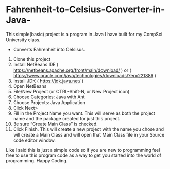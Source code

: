 # Fahrenheit-to-Celsius-Converter-in-Java-

This simple(basic) project is a program in Java I have built for my CompSci University class. 

- Converts Fahrenheit into Celsisus.

<!--- How to install this porject  on NETBeans --->

1. Clone this project
2. Install NetBeans IDE ( https://netbeans.apache.org/front/main/download/ ) or ( https://www.oracle.com/java/technologies/downloads/?er=221886 )
3. Install JDK ( https://jdk.java.net/ )
4. Open NetBeans
2. File/New Project (or CTRL-Shift-N, or New Project icon)
3. Choose Categories: Java with Ant 
4. Choose Projects: Java Application
5. Click Next>
6. Fill in the Project Name you want. This will serve as both the project name and the package created for just this project.
7. Be sure “Create Main Class” is checked.
8. Click Finish.
This will create a new project with the name you chose and will create a Main Class and will open that
Main Class file in your Source code editor window.

Like I said this is just a simple code so if you are new to programming feel free to use this program code as a way to get you started into the world of programming.
Happy Coding.



<!---
Yosh1Code/Yosh1Code is a ✨ special ✨ repository because its `README.md` (this file) appears on your GitHub profile.
You can click the Preview link to take a look at your changes.
--->

